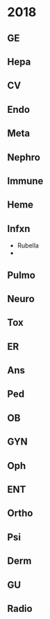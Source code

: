 
# 2018

## GE

## Hepa

## CV

## Endo

## Meta

## Nephro

## Immune

## Heme

## Infxn
- Rubella
-

## Pulmo

## Neuro

## Tox

## ER

## Ans

## Ped

## OB

## GYN

## Oph

## ENT

## Ortho

## Psi

## Derm

## GU

## Radio
